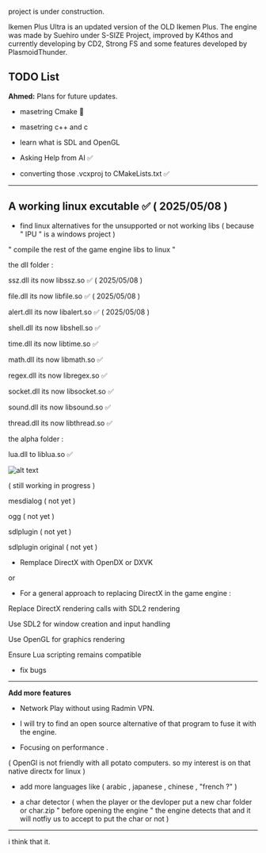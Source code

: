 project is under construction.

Ikemen Plus Ultra is an updated version of the OLD Ikemen Plus. The engine was made by Suehiro under S-SIZE Project, improved by K4thos and currently developing by CD2, Strong FS and some features developed by PlasmoidThunder.

## TODO List

**Ahmed:** Plans for future updates.

- masetring Cmake 🚫

- masetring c++ and c

- learn what is SDL and OpenGL

- Asking Help from AI ✅

- converting those .vcxproj to CMakeLists.txt ✅

------------


**A working linux excutable** ✅  ( 2025/05/08 )
------------

- find linux alternatives for the unsupported or not working libs ( because " IPU " is a windows project )

" compile the rest of the game engine libs to linux "

the dll folder :

ssz.dll its now libssz.so ✅  ( 2025/05/08 )

file.dll its now libfile.so ✅ ( 2025/05/08 )

alert.dll its now libalert.so ✅ ( 2025/05/08 )

shell.dll its now libshell.so ✅

time.dll its now libtime.so ✅

math.dll its now libmath.so ✅

regex.dll its now libregex.so ✅

socket.dll its now libsocket.so ✅

sound.dll its now libsound.so ✅

thread.dll its now libthread.so ✅

the alpha folder :

lua.dll to liblua.so ✅ 

![alt text](https://cdn.discordapp.com/attachments/1309521159699828849/1316723999979339796/Screenshot_from_2024-12-12_13-10-22.png?ex=675c1649&is=675ac4c9&hm=53add28990c60ef4377d81d5623332321b304aa4703c3c9248a36a96f06249c4&)

( still working in progress )

mesdialog ( not yet )

ogg ( not yet )

sdlplugin ( not yet )

sdlplugin original ( not yet )


- Remplace DirectX with OpenDX or DXVK 

or

- For a general approach to replacing DirectX in the game engine :

Replace DirectX rendering calls with SDL2 rendering

Use SDL2 for window creation and input handling

Use OpenGL for graphics rendering

Ensure Lua scripting remains compatible

- fix bugs

------------

**Add more features**

- Network Play without using Radmin VPN. 

- I will try to find an open source alternative of that program to fuse it with the engine.

- Focusing on performance .

( OpenGl is not friendly with all potato computers. so my interest is on that native directx for linux )

- add more languages like ( arabic , japanese , chinese , "french ?" )

- a char detector ( when the player or the devloper put a new char folder or char.zip " before opening the engine " the engine detects that and it will notfiy us to accept to put the char or not )

------------


i think that it.










